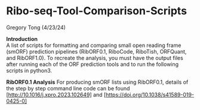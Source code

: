 # Ribo-seq-Tool-Comparison-Scripts
Gregory Tong (4/23/24)

**Introduction**\
A list of scripts for formatting and comparing small open reading frame (smORF) prediction pipelines (RibORF0.1, RiboCode, RiboTish, ORFQuant, and RibORF1.0). To recreate the analysis, you must have the output files after running each of the ORF prediction tools and to run the following scripts in python3.

**RibORF0.1 Analysis**
For producing smORF lists using RibORF0.1, details of the step by step command line code can be found [http://10.1016/j.xpro.2023.102649] and [https://doi.org/10.1038/s41589-019-0425-0]





